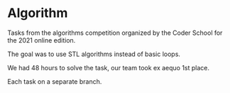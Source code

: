 # Algorithm

Tasks from the algorithms competition organized by the Coder School
for the 2021 online edition.

The goal was to use STL algorithms instead of basic loops.

We had 48 hours to solve the task, our team took ex aequo 1st place.

Each task on a separate branch.
